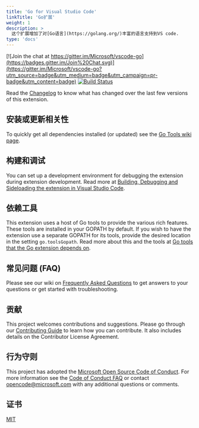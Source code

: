 ```yaml
---
title: 'Go for Visual Studio Code'
linkTitle: 'Go扩展'
weight: 1
description: >
  这个扩展增加了对[Go语言](https://golang.org/)丰富的语言支持到VS code.
type: 'docs'
---
```


[![Join the chat at https://gitter.im/Microsoft/vscode-go](https://badges.gitter.im/Join%20Chat.svg)](https://gitter.im/Microsoft/vscode-go?utm_source=badge&utm_medium=badge&utm_campaign=pr-badge&utm_content=badge)
[![Build Status](https://travis-ci.org/Microsoft/vscode-go.svg?branch=master)](https://travis-ci.org/Microsoft/vscode-go)

Read the [Changelog](https://github.com/Microsoft/vscode-go/blob/master/CHANGELOG.md) to know what has changed over the
last few versions of this extension.

## 安装或更新相关性

To quickly get all dependencies installed (or updated) see the
[Go Tools wiki page](https://github.com/Microsoft/vscode-go/wiki/Go-tools-that-the-Go-extension-depends-on).

## 构建和调试

You can set up a development environment for debugging the extension during extension development. Read more at
[Building, Debugging and Sideloading the extension in Visual Studio Code](https://github.com/Microsoft/vscode-go/wiki/Building,-Debugging-and-Sideloading-the-extension-in-Visual-Studio-Code).

## 依赖工具

This extension uses a host of Go tools to provide the various rich features. These tools are installed in your GOPATH by
default. If you wish to have the extension use a separate GOPATH for its tools, provide the desired location in the
setting `go.toolsGopath`. Read more about this and the tools at
[Go tools that the Go extension depends on](https://github.com/Microsoft/vscode-go/wiki/Go-tools-that-the-Go-extension-depends-on).

## 常见问题 (FAQ)

Please see our wiki on
[Frequently Asked Questions](https://github.com/Microsoft/vscode-go/wiki/Go-with-VS-Code-FAQ-and-Troubleshooting) to get
answers to your questions or get started with troubleshooting.

## 贡献

This project welcomes contributions and suggestions. Please go through our
[Contributing Guide](https://github.com/Microsoft/vscode-go/blob/master/CONTRIBUTING.md) to learn how you can
contribute. It also includes details on the Contributor License Agreement.

## 行为守则

This project has adopted the [Microsoft Open Source Code of Conduct](https://opensource.microsoft.com/codeofconduct/).
For more information see the [Code of Conduct FAQ](https://opensource.microsoft.com/codeofconduct/faq/) or contact
[opencode@microsoft.com](mailto:opencode@microsoft.com) with any additional questions or comments.

## 证书

[MIT](LICENSE)

